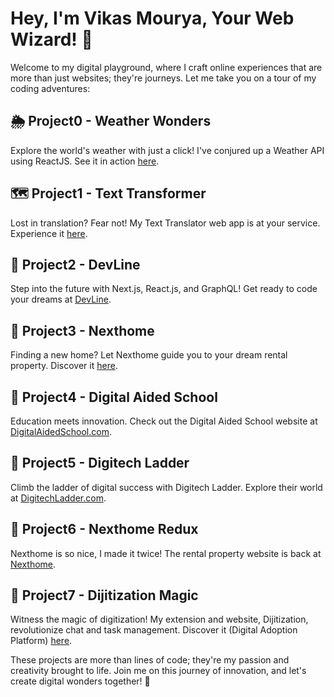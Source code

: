 # Hey, I'm Vikas Mourya, Your Web Wizard! 🚀

Welcome to my digital playground, where I craft online experiences that are more than just websites; they're journeys. Let me take you on a tour of my coding adventures:

## 🌦️ Project0 - Weather Wonders
Explore the world's weather with just a click! I've conjured up a Weather API using ReactJS. See it in action [here](https://weather-app.thisisvikasmourya.vercel.app/).

## 🗺️ Project1 - Text Transformer
Lost in translation? Fear not! My Text Translator web app is at your service. Experience it [here](https://text-translator.vercel.app/).

## 🚀 Project2 - DevLine
Step into the future with Next.js, React.js, and GraphQL! Get ready to code your dreams at [DevLine](https://devline.thisisvikasmourya.vercel.app/).

## 🏡 Project3 - Nexthome
Finding a new home? Let Nexthome guide you to your dream rental property. Discover it [here](https://nexthome.thisisvikasmourya.vercel.app/).

## 🏫 Project4 - Digital Aided School
Education meets innovation. Check out the Digital Aided School website at [DigitalAidedSchool.com](https://digitalaidedschool.com/).

## 💼 Project5 - Digitech Ladder
Climb the ladder of digital success with Digitech Ladder. Explore their world at [DigitechLadder.com](https://www.digitechladder.com/).

## 🌟 Project6 - Nexthome Redux
Nexthome is so nice, I made it twice! The rental property website is back at [Nexthome](https://nexthome.thisisvikasmourya.vercel.app/).

## 🚀 Project7 - Dijitization Magic
Witness the magic of digitization! My extension and website, Dijitization, revolutionize chat and task management. Discover it (Digital Adoption Platform) [here](https://dijitization.com/).

These projects are more than lines of code; they're my passion and creativity brought to life. Join me on this journey of innovation, and let's create digital wonders together! 🚀
